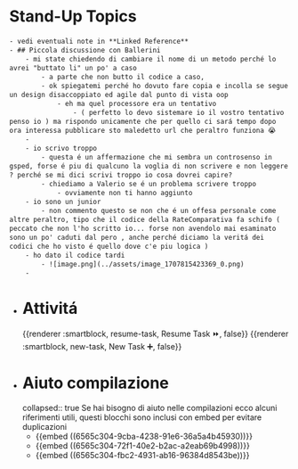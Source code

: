 # Stand-Up Topics
	- vedi eventuali note in **Linked Reference**
	- ## Piccola discussione con Ballerini
		- mi state chiedendo di cambiare il nome di un metodo perché lo avrei "buttato li" un po' a caso
			- a parte che non butto il codice a caso,
			- ok spiegatemi perché ho dovuto fare copia e incolla se segue un design disaccoppiato ed agile dal punto di vista oop
				- eh ma quel processore era un tentativo
					- ( perfetto lo devo sistemare io il vostro tentativo penso io ) ma rispondo unicamente che per quello ci sará tempo dopo ora interessa pubblicare sto maledetto url che peraltro funziona 😭
		-
		- io scrivo troppo
			- questa é un affermazione che mi sembra un controsenso in gsped, forse é piu di qualcuno la voglia di non scrivere e non leggere ? perché se mi dici scrivi troppo io cosa dovrei capire?
			- chiediamo a Valerio se é un problema scrivere troppo
				- ovviamente non ti hanno aggiunto
		- io sono un junior
			- non commento questo se non che é un offesa personale come altre peraltro, tipo che il codice della RateComparativa fa schifo ( peccato che non l'ho scritto io... forse non avendolo mai esaminato sono un po' caduti dal pero , anche perché diciamo la veritá dei codici che ho visto é quello dove c'e piu logica )
		- ho dato il codice tardi
			- ![image.png](../assets/image_1707815423369_0.png)
		-
- # Attivitá
  {{renderer :smartblock, resume-task, Resume Task ⏩️, false}} {{renderer :smartblock, new-task, New Task ➕, false}}
- # Aiuto compilazione
  collapsed:: true
  Se hai bisogno di aiuto nelle compilazioni ecco alcuni riferimenti utili, questi blocchi sono inclusi con embed per evitare duplicazioni
	- {{embed ((6565c304-9cba-4238-91e6-36a5a4b45930))}}
	- {{embed ((6565c304-72f1-40e2-b2ac-a2eab69b4998))}}
	- {{embed ((6565c304-fbc2-4931-ab16-96384d8543be))}}